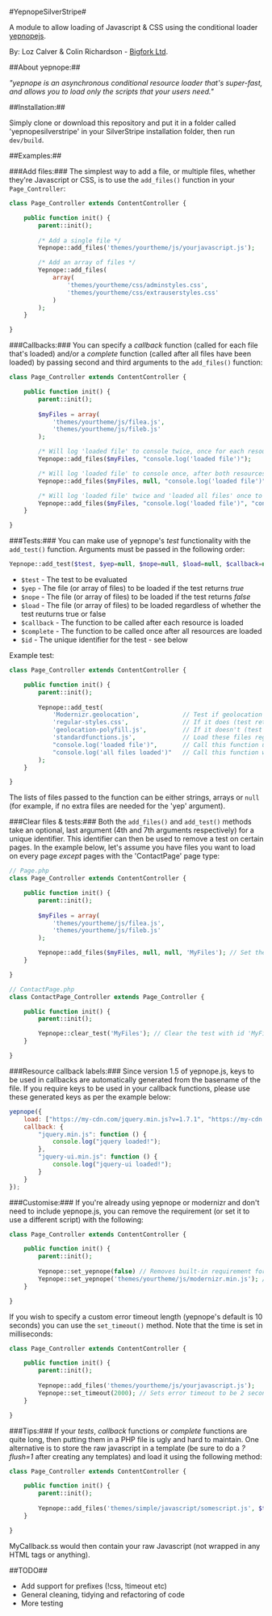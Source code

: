 #YepnopeSilverStripe#

A module to allow loading of Javascript & CSS using the conditional loader [yepnopejs](http://yepnopejs.com).

By:
Loz Calver & Colin Richardson - [Bigfork Ltd](http://www.bigfork.co.uk/).

##About yepnope:##

_"yepnope is an asynchronous conditional resource loader that's super-fast, and allows you to load only the scripts that your users need."_

##Installation:##

Simply clone or download this repository and put it in a folder called 'yepnopesilverstripe' in your SilverStripe installation folder, then run `dev/build`.

##Examples:##

###Add files:###
The simplest way to add a file, or multiple files, whether they're Javascript or CSS, is to use the `add_files()` function in your `Page_Controller`:

```php
class Page_Controller extends ContentController {

	public function init() {
		parent::init();
		
		/* Add a single file */
		Yepnope::add_files('themes/yourtheme/js/yourjavascript.js');

		/* Add an array of files */
		Yepnope::add_files(
			array(
				'themes/yourtheme/css/adminstyles.css',
				'themes/yourtheme/css/extrauserstyles.css'
			)
		);
	}

}
```

###Callbacks:###
You can specify a _callback_ function (called for each file that's loaded) and/or a _complete_ function (called after all files have been loaded) by passing second and third arguments to the `add_files()` function:

```php
class Page_Controller extends ContentController {

	public function init() {
		parent::init();
	
		$myFiles = array(
			'themes/yourtheme/js/filea.js',
			'themes/yourtheme/js/fileb.js'
		);

		/* Will log 'loaded file' to console twice, once for each resource loaded */
		Yepnope::add_files($myFiles, "console.log('loaded file')");

		/* Will log 'loaded file' to console once, after both resources have been loaded */
		Yepnope::add_files($myFiles, null, "console.log('loaded file')");

		/* Will log 'loaded file' twice and 'loaded all files' once to the console */
		Yepnope::add_files($myFiles, "console.log('loaded file')", "console.log('loaded all files')");
	}

}
```

###Tests:###
You can make use of yepnope's _test_ functionality with the `add_test()` function. Arguments must be passed in the following order:

```php
Yepnope::add_test($test, $yep=null, $nope=null, $load=null, $callback=null, $complete=null);
```

* `$test` - The test to be evaluated
* `$yep` - The file (or array of files) to be loaded if the test returns _true_
* `$nope` - The file (or array of files) to be loaded if the test returns _false_
* `$load` - The file (or array of files) to be loaded regardless of whether the test reuturns true or false
* `$callback` - The function to be called after each resource is loaded
* `$complete` - The function to be called once after all resources are loaded
* `$id` - The unique identifier for the test - see below

Example test:

```php
class Page_Controller extends ContentController {

	public function init() {
		parent::init();
	
		Yepnope::add_test(
			'Modernizr.geolocation',			// Test if geolocation functionality exists
			'regular-styles.css',				// If it does (test returns true), load regular style
			'geolocation-polyfill.js',			// If it doesn't (test returns false), load extra file
			'standardfunctions.js',				// Load these files regardless of test outcome
			"console.log('loaded file')",		// Call this function upon loading each resource
			"console.log('all files loaded')"	// Call this function when all files have been loaded
		);
	}

}
```

The lists of files passed to the function can be either strings, arrays or `null` (for example, if no extra files are needed for the 'yep' argument).

###Clear files & tests:###
Both the `add_files()` and `add_test()` methods take an optional, last argument (4th and 7th arguments respectively) for a unique identifier. This identifier can then be used to remove a test on certain pages. In the example below, let's assume you have files you want to load on every page _except_ pages with the 'ContactPage' page type:

```php
// Page.php
class Page_Controller extends ContentController {

	public function init() {
		parent::init();
	
		$myFiles = array(
			'themes/yourtheme/js/filea.js',
			'themes/yourtheme/js/fileb.js'
		);

		Yepnope::add_files($myFiles, null, null, 'MyFiles'); // Set the id 'MyFiles'
	}

}

// ContactPage.php
class ContactPage_Controller extends Page_Controller {

	public function init() {
		parent::init();

		Yepnope::clear_test('MyFiles'); // Clear the test with id 'MyFiles'
	}

}
```

###Resource callback labels:###
Since version 1.5 of yepnope.js, keys to be used in callbacks are automatically generated from the basename of the file. If you require keys to be used in your callback functions, please use these generated keys as per the example below:

```js
yepnope({
	load: ["https:/­/my-cdn.com/jquery.min.js?v=1.7.1", "https:/­/my-cdn.com/jquery-ui.min.js?v=1.8.16"],
	callback: {
		"jquery.min.js": function () {
			console.log("jquery loaded!");
		},
		"jquery-ui.min.js": function () {
			console.log("jquery-ui loaded!");
		}
	}
});
```

###Customise:###
If you're already using yepnope or modernizr and don't need to include yepnope.js, you can remove the requirement (or set it to use a different script) with the following:

```php
class Page_Controller extends ContentController {

	public function init() {
		parent::init();
		
		Yepnope::set_yepnope(false) // Removes built-in requirement for yepnope.js script
		Yepnope::set_yepnope('themes/yourtheme/js/modernizr.min.js'); // Set to use a custom script
	}

}
```

If you wish to specify a custom error timeout length (yepnope's default is 10 seconds) you can use the `set_timeout()` method. Note that the time is set in milliseconds:

```php
class Page_Controller extends ContentController {

	public function init() {
		parent::init();
		
		Yepnope::add_files('themes/yourtheme/js/yourjavascript.js');
		Yepnope::set_timeout(2000); // Sets error timeout to be 2 seconds
	}

}
```

###Tips:###
If your _tests_, _callback_ functions or _complete_ functions are quite long, then putting them in a PHP file is ugly and hard to maintain. One alternative is to store the raw javascript in a template (be sure to do a _?flush=1_ after creating any templates) and load it using the following method:

```php
class Page_Controller extends ContentController {

	public function init() {
		parent::init();
		
		Yepnope::add_files('themes/simple/javascript/somescript.js', $this->renderWith('MyCallback'));
	}

}
```

MyCallback.ss would then contain your raw Javascript (not wrapped in any HTML tags or anything).

##TODO##

* Add support for prefixes (!css, !timeout etc)
* General cleaning, tidying and refactoring of code
* More testing